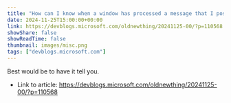 ```yaml
---
title: "How can I know when a window has processed a message that I posted to it?"
date: 2024-11-25T15:00:00+00:00
link: https://devblogs.microsoft.com/oldnewthing/20241125-00/?p=110568
showShare: false
showReadTime: false
thumbnail: images/misc.png
tags: ["devblogs.microsoft.com"]
---
```

Best would be to have it tell you.

- Link to article: https://devblogs.microsoft.com/oldnewthing/20241125-00/?p=110568